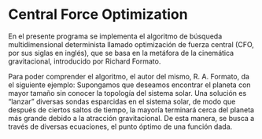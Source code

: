 # Central Force Optimization

En el presente programa se implementa el algoritmo de búsqueda multidimensional determinista llamado optimización de fuerza central (CFO, por sus siglas en inglés), que se basa en la metáfora de la cinemática gravitacional, introducido por Richard Formato.

Para poder comprender el algoritmo, el autor del mismo, R. A. Formato, da el siguiente ejemplo: Supongamos que deseamos encontrar el planeta con mayor tamaño sin conocer la topología del sistema solar. Una solución es “lanzar” diversas sondas esparcidas en el sistema solar, de modo que después de ciertos saltos de tiempo, la mayoría terminará cerca del planeta más grande debido a la atracción gravitacional. De esta manera, se busca a través de diversas ecuaciones, el punto óptimo de una función dada.

